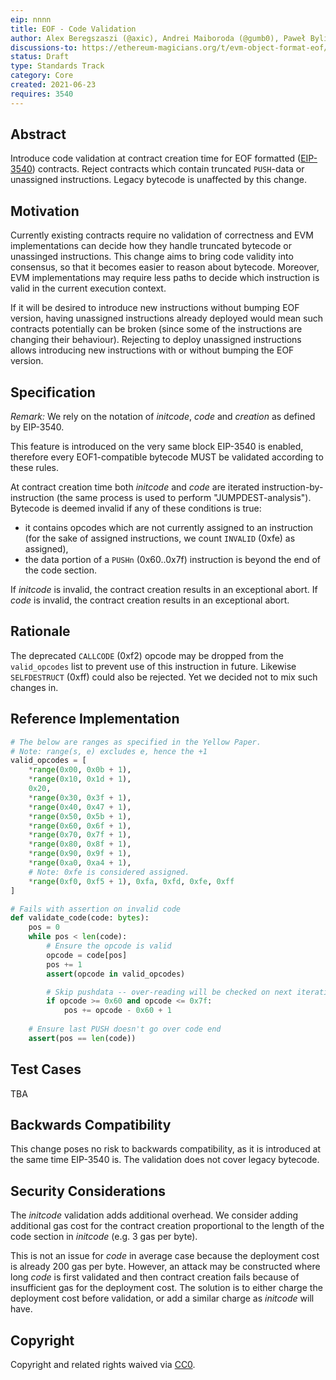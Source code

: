 ```yaml
---
eip: nnnn
title: EOF - Code Validation
author: Alex Beregszaszi (@axic), Andrei Maiboroda (@gumb0), Paweł Bylica (@chfast)
discussions-to: https://ethereum-magicians.org/t/evm-object-format-eof/5727
status: Draft
type: Standards Track
category: Core
created: 2021-06-23
requires: 3540
---
```


## Abstract

Introduce code validation at contract creation time for EOF formatted ([EIP-3540](./eip-3540.md)) contracts.  Reject contracts which contain truncated `PUSH`-data or unassigned instructions. Legacy bytecode is unaffected by this change.

## Motivation

Currently existing contracts require no validation of correctness and EVM implementations can decide how they handle truncated bytecode or unassinged instructions.  This change aims to bring code validity into consensus, so that it becomes easier to reason about bytecode. Moreover, EVM implementations may require less paths to decide which instruction is valid in the current execution context.

If it will be desired to introduce new instructions without bumping EOF version, having unassigned instructions already deployed would mean such contracts potentially can be broken (since some of the instructions are changing their behaviour). Rejecting to deploy unassigned instructions allows introducing new instructions with or without bumping the EOF version.

## Specification

*Remark:* We rely on the notation of *initcode*, *code* and *creation* as defined by EIP-3540.

This feature is introduced on the very same block EIP-3540 is enabled, therefore every EOF1-compatible bytecode MUST be validated according to these rules.

At contract creation time both *initcode* and *code* are iterated instruction-by-instruction (the same process is used to perform "JUMPDEST-analysis"). Bytecode is deemed invalid if any of these conditions is true:
- it contains opcodes which are not currently assigned to an instruction (for the sake of assigned instructions, we count `INVALID` (0xfe) as assigned),
- the data portion of a `PUSHn` (0x60..0x7f) instruction is beyond the end of the code section.

If *initcode* is invalid, the contract creation results in an exceptional abort.
If *code* is invalid, the contract creation results in an exceptional abort.

## Rationale

The deprecated `CALLCODE` (0xf2) opcode may be dropped from the `valid_opcodes` list to prevent use of this instruction in future. Likewise `SELFDESTRUCT` (0xff) could also be rejected. Yet we decided not to mix such changes in.

## Reference Implementation

```python
# The below are ranges as specified in the Yellow Paper.
# Note: range(s, e) excludes e, hence the +1
valid_opcodes = [
    *range(0x00, 0x0b + 1),
    *range(0x10, 0x1d + 1),
    0x20,
    *range(0x30, 0x3f + 1),
    *range(0x40, 0x47 + 1),
    *range(0x50, 0x5b + 1),
    *range(0x60, 0x6f + 1),
    *range(0x70, 0x7f + 1),
    *range(0x80, 0x8f + 1),
    *range(0x90, 0x9f + 1),
    *range(0xa0, 0xa4 + 1),
    # Note: 0xfe is considered assigned.
    *range(0xf0, 0xf5 + 1), 0xfa, 0xfd, 0xfe, 0xff
]

# Fails with assertion on invalid code
def validate_code(code: bytes):
    pos = 0
    while pos < len(code):
        # Ensure the opcode is valid
        opcode = code[pos]
        pos += 1
        assert(opcode in valid_opcodes)

        # Skip pushdata -- over-reading will be checked on next iteration
        if opcode >= 0x60 and opcode <= 0x7f:
            pos += opcode - 0x60 + 1
    
    # Ensure last PUSH doesn't go over code end
    assert(pos == len(code))
```

## Test Cases

TBA

## Backwards Compatibility

This change poses no risk to backwards compatibility, as it is introduced at the same time EIP-3540 is. The validation does not cover legacy bytecode.

## Security Considerations

The *initcode* validation adds additional overhead. We consider adding additional gas cost for the contract creation proportional to the length of the code section in *initcode* (e.g. 3 gas per byte).

This is not an issue for *code* in average case because the deployment cost is already 200 gas per byte. However, an attack may be constructed where long *code* is first validated and then contract creation fails because of insufficient gas for the deployment cost. The solution is to either charge the deployment cost before validation, or add a similar charge as *initcode* will have.

## Copyright

Copyright and related rights waived via [CC0](https://creativecommons.org/publicdomain/zero/1.0/).